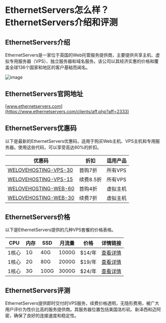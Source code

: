 # EthernetServers怎么样？EthernetServers介绍和评测

## EthernetServers介绍
EthernetServers是一家位于英国的Web托管服务提供商，主要提供共享主机、虚拟专用服务器（VPS）、独立服务器和域名服务。该公司以其经济实惠的价格和覆盖全球136个国家和地区的客户基础而闻名。

![image](https://github.com/ryan12011/EthernetServers/assets/157263345/908ddb43-1869-4557-8c55-9c3b9c2de07f)

## EthernetServers官网地址
[www.ethernetservers.com](https://www.ethernetservers.com/clients/aff.php?aff=2333)

## EthernetServers优惠码
以下是最新的EthernetServers优惠码，适用于购买Web主机、VPS主机和专用服务器。使用这些代码，可以享受高达60%的折扣。

| 优惠码                          | 折扣    | 适用产品   |
| ------------------------------ | ------- | ---------- |
| [WELOVEHOSTING-VPS-30](https://www.ethernetservers.com/clients/aff.php?aff=2333) | 首购7折  | 所有VPS    |
| [WELOVEHOSTING-VPS-15](https://www.ethernetservers.com/clients/aff.php?aff=2333) | 续费8.5折 | 所有VPS    |
| [WELOVEHOSTING-WEB-60](https://www.ethernetservers.com/clients/aff.php?aff=2333) | 首购4折  | 虚拟主机   |
| [WELOVEHOSTING-WEB-30](https://www.ethernetservers.com/clients/aff.php?aff=2333) | 续费7折  | 虚拟主机   |

## EthernetServers价格
以下是EthernetServers提供的几种VPS套餐的价格表格。

| CPU   | 内存 | SSD | 月流量 | 价格     | 详情链接                                                  |
| ----- | ---- | ----| ------ | -------- | --------------------------------------------------------- |
| 1核心 | 1G   | 40G | 1000G  | $14/年   | [查看详情](https://www.ethernetservers.com/clients/aff.php?aff=2333&pid=142) |
| 1核心 | 2G   | 80G | 2000G  | $19/年   | [查看详情](https://www.ethernetservers.com/clients/aff.php?aff=2333&pid=143) |
| 1核心 | 3G   | 100G| 3000G  | $24/年   | [查看详情](https://www.ethernetservers.com/clients/aff.php?aff=2333&pid=195) |

## EthernetServers评测
EthernetServers提供即时交付的VPS服务，续费价格透明，无隐形费用，被广大用户评价为性价比高的服务提供商。其服务器位置包括美国洛杉矶、新泽西和迈阿密，确保了良好的连接速度和稳定性。

